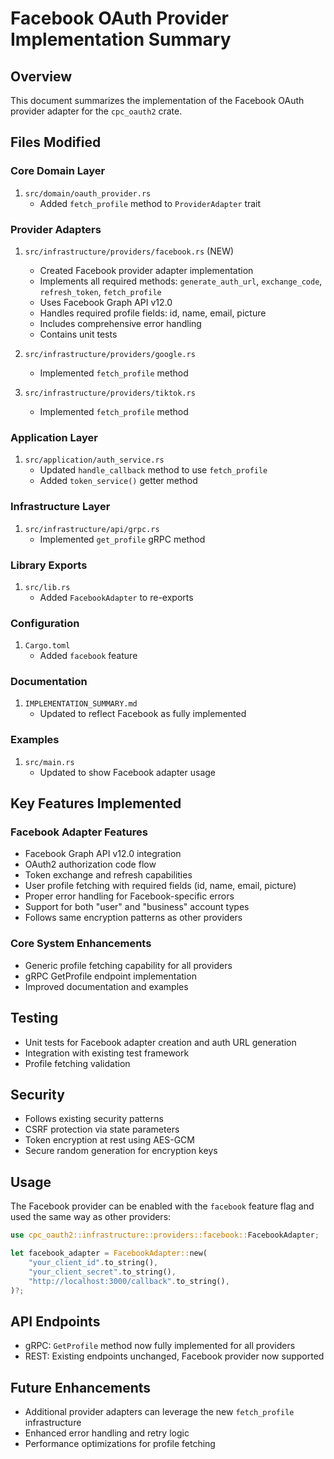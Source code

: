 # Facebook OAuth Provider Implementation Summary

## Overview
This document summarizes the implementation of the Facebook OAuth provider adapter for the `cpc_oauth2` crate.

## Files Modified

### Core Domain Layer
1. `src/domain/oauth_provider.rs`
   - Added `fetch_profile` method to `ProviderAdapter` trait

### Provider Adapters
1. `src/infrastructure/providers/facebook.rs` (NEW)
   - Created Facebook provider adapter implementation
   - Implements all required methods: `generate_auth_url`, `exchange_code`, `refresh_token`, `fetch_profile`
   - Uses Facebook Graph API v12.0
   - Handles required profile fields: id, name, email, picture
   - Includes comprehensive error handling
   - Contains unit tests

2. `src/infrastructure/providers/google.rs`
   - Implemented `fetch_profile` method

3. `src/infrastructure/providers/tiktok.rs`
   - Implemented `fetch_profile` method

### Application Layer
1. `src/application/auth_service.rs`
   - Updated `handle_callback` method to use `fetch_profile`
   - Added `token_service()` getter method

### Infrastructure Layer
1. `src/infrastructure/api/grpc.rs`
   - Implemented `get_profile` gRPC method

### Library Exports
1. `src/lib.rs`
   - Added `FacebookAdapter` to re-exports

### Configuration
1. `Cargo.toml`
   - Added `facebook` feature

### Documentation
1. `IMPLEMENTATION_SUMMARY.md`
   - Updated to reflect Facebook as fully implemented

### Examples
1. `src/main.rs`
   - Updated to show Facebook adapter usage

## Key Features Implemented

### Facebook Adapter Features
- Facebook Graph API v12.0 integration
- OAuth2 authorization code flow
- Token exchange and refresh capabilities
- User profile fetching with required fields (id, name, email, picture)
- Proper error handling for Facebook-specific errors
- Support for both "user" and "business" account types
- Follows same encryption patterns as other providers

### Core System Enhancements
- Generic profile fetching capability for all providers
- gRPC GetProfile endpoint implementation
- Improved documentation and examples

## Testing
- Unit tests for Facebook adapter creation and auth URL generation
- Integration with existing test framework
- Profile fetching validation

## Security
- Follows existing security patterns
- CSRF protection via state parameters
- Token encryption at rest using AES-GCM
- Secure random generation for encryption keys

## Usage
The Facebook provider can be enabled with the `facebook` feature flag and used the same way as other providers:

```rust
use cpc_oauth2::infrastructure::providers::facebook::FacebookAdapter;

let facebook_adapter = FacebookAdapter::new(
    "your_client_id".to_string(),
    "your_client_secret".to_string(),
    "http://localhost:3000/callback".to_string(),
)?;
```

## API Endpoints
- gRPC: `GetProfile` method now fully implemented for all providers
- REST: Existing endpoints unchanged, Facebook provider now supported

## Future Enhancements
- Additional provider adapters can leverage the new `fetch_profile` infrastructure
- Enhanced error handling and retry logic
- Performance optimizations for profile fetching
